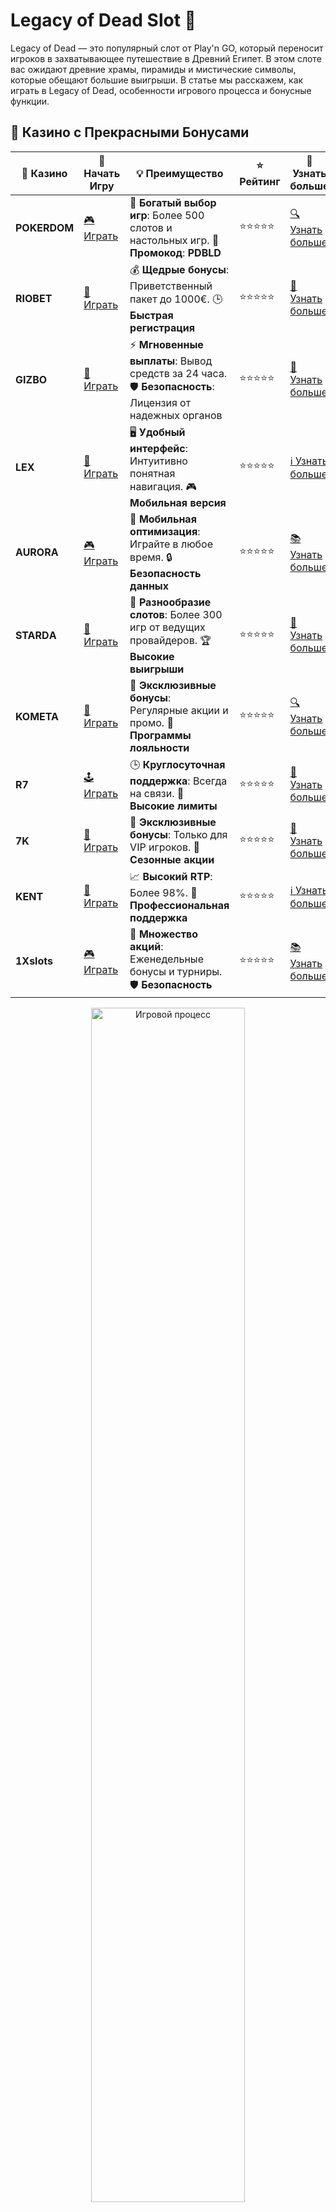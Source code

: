 # Legacy of Dead Slot 🎰

Legacy of Dead — это популярный слот от Play'n GO, который переносит игроков в захватывающее путешествие в Древний Египет. В этом слоте вас ожидают древние храмы, пирамиды и мистические символы, которые обещают большие выигрыши. В статье мы расскажем, как играть в Legacy of Dead, особенности игрового процесса и бонусные функции.

## 🌟 Казино с Прекрасными Бонусами

| 🎲 **Казино** | 🔗 **Начать Игру** | 💡 **Преимущество** | ⭐ **Рейтинг** | 🔗 **Узнать больше** |
|--------------|---------------------|---------------------|----------------|----------------------|
| **POKERDOM**  | [🎮 Играть](https://brandplay.link/4k77v2yx) | 🎉 **Богатый выбор игр**: Более 500 слотов и настольных игр. 🎁 **Промокод**: **PDBLD** | ⭐⭐⭐⭐⭐ | [🔍 Узнать больше](https://brandplay.link/4k77v2yx) |
| **RIOBET**    | [🎰 Играть](https://brandplay.link/7xBLTPyj) | 💰 **Щедрые бонусы**: Приветственный пакет до 1000€. 🕒 **Быстрая регистрация** | ⭐⭐⭐⭐⭐ | [📖 Узнать больше](https://brandplay.link/7xBLTPyj) |
| **GIZBO**     | [🎲 Играть](https://brandplay.link/bprXw4YV) | ⚡ **Мгновенные выплаты**: Вывод средств за 24 часа. 🛡️ **Безопасность**: Лицензия от надежных органов | ⭐⭐⭐⭐⭐ | [📝 Узнать больше](https://brandplay.link/bprXw4YV) |
| **LEX**       | [🤑 Играть](https://brandplay.link/zW4hdDFV) | 🖥️ **Удобный интерфейс**: Интуитивно понятная навигация. 🎮 **Мобильная версия** | ⭐⭐⭐⭐⭐ | [ℹ️ Узнать больше](https://brandplay.link/zW4hdDFV) |
| **AURORA**    | [🎮 Играть](https://10trafic-stat2.com/click/668546556bcc6313411604bd/6766/13032/subaccount) | 📱 **Мобильная оптимизация**: Играйте в любое время. 🔒 **Безопасность данных** | ⭐⭐⭐⭐⭐ | [📚 Узнать больше](https://10trafic-stat2.com/click/668546556bcc6313411604bd/6766/13032/subaccount) |
| **STARDА**    | [🎯 Играть](https://brandplay.link/fB7xwRFL) | 🎰 **Разнообразие слотов**: Более 300 игр от ведущих провайдеров. 🏆 **Высокие выигрыши** | ⭐⭐⭐⭐⭐ | [🔎 Узнать больше](https://brandplay.link/fB7xwRFL) |
| **KOMETA**    | [🎰 Играть](https://brandplay.link/8ZymQJV8) | 🎁 **Эксклюзивные бонусы**: Регулярные акции и промо. 🔄 **Программы лояльности** | ⭐⭐⭐⭐⭐ | [🔍 Узнать больше](https://brandplay.link/8ZymQJV8) |
| **R7**        | [🕹️ Играть](https://brandplay.link/bMd3Yjsw) | 🕒 **Круглосуточная поддержка**: Всегда на связи. 💸 **Высокие лимиты** | ⭐⭐⭐⭐⭐ | [📖 Узнать больше](https://brandplay.link/bMd3Yjsw) |
| **7K**        | [🎲 Играть](https://brandplay.link/BvQyFShp) | 🌟 **Эксклюзивные бонусы**: Только для VIP игроков. 🎉 **Сезонные акции** | ⭐⭐⭐⭐⭐ | [📝 Узнать больше](https://brandplay.link/BvQyFShp) |
| **KENT**      | [🤑 Играть](https://brandplay.link/Fv2WP3js) | 📈 **Высокий RTP**: Более 98%. 💼 **Профессиональная поддержка** | ⭐⭐⭐⭐⭐ | [ℹ️ Узнать больше](https://brandplay.link/Fv2WP3js) |
| **1Xslots**   | [🎮 Играть](https://brandplay.link/hSB1khtr) | 🎉 **Множество акций**: Еженедельные бонусы и турниры. 🛡️ **Безопасность** | ⭐⭐⭐⭐⭐ | [📚 Узнать больше](https://brandplay.link/hSB1khtr) |

<div align="center"> <img src="https://i.pinimg.com/originals/1d/b3/25/1db325483acbe642c6d4e6fdd73a4988.gif" alt="Игровой процесс" width="70%"> </div>
---

## 🚀 Быстрые Выигрыши и Поддержка

| 🎲 **Казино** | 🔗 **Начать Игру** | 💡 **Преимущество** | ⭐ **Рейтинг** | 🔗 **Узнать больше** |
|--------------|---------------------|---------------------|----------------|----------------------|
| **GAMA**      | [🎯 Играть](https://brandplay.link/j6NMKsDz) | 🔍 **Интуитивный интерфейс**: Легкость использования. 🏅 **Престижные турниры** | ⭐⭐⭐⭐☆ | [🔎 Узнать больше](https://brandplay.link/j6NMKsDz) |
| **ONION**     | [🎰 Играть](https://brandplay.link/zBGRVpQ9) | 🤑 **Низкие ставки**: Идеально для начинающих. 🔄 **Быстрые выводы** | ⭐⭐⭐⭐☆ | [🔍 Узнать больше](https://brandplay.link/zBGRVpQ9) |
| **ЧЕМПИОН**   | [🕹️ Играть](https://temon-gter.cfd/go/lRq?p80412p304504pcc44t17455) | 🏅 **Лояльная программа**: Награды за активность. 🎁 **Ежемесячные бонусы** | ⭐⭐⭐⭐☆ | [📖 Узнать больше](https://temon-gter.cfd/go/lRq?p80412p304504pcc44t17455) |
| **VAVADA**    | [🎲 Играть](https://vavadapartner.pro/?promo=ea5c9275-6854-4505-94fc-95ab18221945-linkb2) | 🚀 **Быстрая регистрация**: Начните играть мгновенно. 🔐 **Безопасные транзакции** | ⭐⭐⭐⭐☆ | [📝 Узнать больше](https://vavadapartner.pro/?promo=ea5c9275-6854-4505-94fc-95ab18221945-linkb2) |
| **FRIENDS**   | [🤑 Играть](https://gofriends.mba/linkb2) | 🤝 **Социальные игры**: Играйте с друзьями. 🌐 **Мультиплатформенность** | ⭐⭐⭐⭐☆ | [ℹ️ Узнать больше](https://gofriends.mba/linkb2) |
| **1WIN**      | [🎮 Играть](https://brandplay.link/smXVpBbG) | 🏆 **Спортивные ставки**: Широкий выбор видов спорта. 💵 **Высокие коэффициенты** | ⭐⭐⭐⭐☆ | [📚 Узнать больше](https://brandplay.link/smXVpBbG) |
| **DRIP**      | [🎯 Играть](https://drp-ircp01.com/c07e6a3db) | 🌐 **Инновационные игры**: Новейшие игровые технологии. 🛡️ **Высокая безопасность** | ⭐⭐⭐⭐☆ | [🔎 Узнать больше](https://drp-ircp01.com/c07e6a3db) |
| **JOYCASINO** | [🎰 Играть](https://rpc30.call2me.pro/?/ru/registration?apkpop=0&partner=p24970p3291217pc98f) | 🎁 **Приятные бонусы**: Ежедневные акции и подарки. 🕹️ **Разнообразие игр** | ⭐⭐⭐⭐☆ | [🔍 Узнать больше](https://rpc30.call2me.pro/?/ru/registration?apkpop=0&partner=p24970p3291217pc98f) |
| **PLAYFORTUNA** | [🎮 Играть](https://fortunapromo.net/alt/playfortuna/registration?0dc4a9362a71feb7e3f165fb8e766f70) | 🎉 **Регулярные акции**: Бонусы, фриспины и многое другое. 🏅 **Турниры** | ⭐⭐⭐⭐☆ | [📚 Узнать больше](https://fortunapromo.net/alt/playfortuna/registration?0dc4a9362a71feb7e3f165fb8e766f70) |
| **SYKAA**     | [🤑 Играть](https://s-two-way.com/?source=linkb2&pid=30697) | 💸 **Доступные ставки**: Идеально для новичков. 🎁 **Щедрые бонусы** | ⭐⭐⭐⭐☆ | [🔍 Узнать больше](https://s-two-way.com/?source=linkb2&pid=30697) |

<div align="center"> <img src="https://i.pinimg.com/originals/1d/b3/25/1db325483acbe642c6d4e6fdd73a4988.gif" alt="Игровой процесс" width="70%"> </div>

![Legacy of Dead](https://i.pinimg.com/originals/a9/29/6e/a9296ea1cf6a7c20a985e593451f0323.png)

## Как играть в Legacy of Dead? 🎮

Legacy of Dead — это слот с 5 барабанами и 10 линиями выплат, где игроки могут выигрывать на разных комбинациях символов. Основная цель игры — собрать выигрышные комбинации символов на активных линиях.

1. **Выбор ставки** 💰  
   Перед тем как начать играть, необходимо выбрать размер ставки. Ставки варьируются от минимальных до крупных, что позволяет игрокам с разными бюджетами наслаждаться игрой.

2. **Запуск вращений** 🔄  
   После выбора ставки нужно просто нажать кнопку "Spin", чтобы начать вращение барабанов. Символы на барабанах будут случайным образом выпадать, и если вы соберете выигрышную комбинацию, то получите соответствующий приз.

3. **Риск-игра** 🎲  
   Legacy of Dead предлагает уникальную функцию риск-игры, где игрок может удвоить свой выигрыш, угадав цвет карты. Но будьте осторожны, так как неправильный выбор приведет к потере выигрыша.

## Символы и их значения 🌟

1. **Дикий символ** 🦸‍♂️  
   Символ с изображением фараона является диким символом и может заменять другие символы, чтобы помочь создать выигрышную комбинацию.

2. **Бонусный символ** 🏺  
   Бонусный символ с изображением анубиса запускает бонусный раунд, в котором игроки могут выигрывать дополнительные призы или фриспины.

3. **Высокооплачиваемые символы** 💎  
   Кроме стандартных символов карт, в игре есть и более ценные символы, такие как изображения фараонов и богов, которые могут принести крупные выигрыши.

## Бонусные функции Legacy of Dead 🎁

1. **Фриспины** 🎉  
   При выпадении 3 и более бонусных символов запускается режим бесплатных вращений. Во время фриспинов на барабанах могут появляться расширяющиеся символы, которые помогают создавать большие выигрышные комбинации.

2. **Расширяющиеся символы** 🔮  
   Во время фриспинов один случайный символ будет выбран для того, чтобы стать расширяющимся. Этот символ будет занимать весь барабан, увеличивая шанс на большие выигрыши.

3. **Бонусная игра** 🎲  
   В игре также присутствует бонусная игра, которая активируется, если на барабанах выпадет особая комбинация символов. В этой игре можно выиграть дополнительные множители и увеличить сумму выигрыша.

## Почему стоит играть в Legacy of Dead? 🌟

- **Простота и увлекательность** 🎮  
  Legacy of Dead имеет простые правила и динамичный игровой процесс, который поднимет настроение даже новичкам. Он идеально подойдет как для тех, кто только начинает знакомиться с онлайн-слотами, так и для опытных игроков.

- **Высокие выплаты** 💰  
  Игра обещает щедрые выплаты благодаря наличию множителей и бонусных функций. При удачном раскладе можно выиграть достаточно большие суммы.

- **Захватывающая тематика** 🏺  
  Тематика Древнего Египта в сочетании с мистическими символами и тайнами древности создает атмосферу, которая не дает заскучать во время игры.

## Заключение ✨

Legacy of Dead — это один из самых популярных слотов с темой Древнего Египта. Он сочетает в себе яркую графику, захватывающие бонусные функции и шанс на большие выигрыши. Если вы любите мистические приключения и классические слоты с бонусами, то этот слот обязательно стоит попробовать. Играй в Legacy of Dead и наслаждайся великими призами! 🍀
